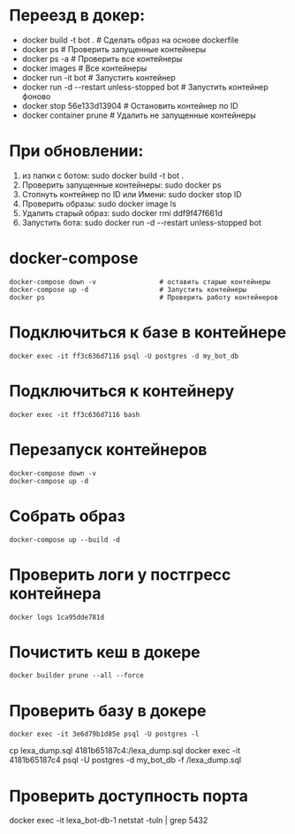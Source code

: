 # Переезд в докер:
- docker build -t bot .                           # Сделать образ на основе dockerfile
- docker ps                                       # Проверить запущенные контейнеры
- docker ps -a                                    # Проверить все контейнеры
- docker images                                   # Все контейнеры
- docker run -it bot                              # Запустить контейнер
- docker run -d --restart unless-stopped bot      # Запустить контейнер фоново
- docker stop 56e133d13904                        # Остановить контейнер по ID
- docker container prune                          # Удалить не запущенные контейнеры

# При обновлении:
1. из папки с ботом:
sudo docker build -t bot .
2. Проверить запущенные контейнеры:
sudo docker ps
3. Стопнуть контейнер по ID или Имени:
sudo docker stop ID
4. Проверить образы:
sudo docker image ls
5. Удалить старый образ:
sudo docker rmi ddf9f47f661d
6. Запустить бота:
sudo docker run -d --restart unless-stopped bot


# docker-compose
    docker-compose down -v                # оставить старые контейнеры
    docker-compose up -d                  # Запустить контейнеры
    docker ps                             # Проверить работу контейнеров

# Подключиться к базе в контейнере
    docker exec -it ff3c636d7116 psql -U postgres -d my_bot_db

# Подключиться к контейнеру
    docker exec -it ff3c636d7116 bash

# Перезапуск контейнеров
    docker-compose down -v
    docker-compose up -d

# Собрать образ
    docker-compose up --build -d

# Проверить логи у постгресс контейнера 
    docker logs 1ca95dde781d

# Почистить кеш в докере
    docker builder prune --all --force

# Проверить базу в докере
    docker exec -it 3e6d79b1d85e psql -U postgres -l

cp lexa_dump.sql 4181b65187c4:/lexa_dump.sql
docker exec -it 4181b65187c4 psql -U postgres -d my_bot_db -f /lexa_dump.sql

# Проверить доступность порта
docker exec -it lexa_bot-db-1 netstat -tuln | grep 5432